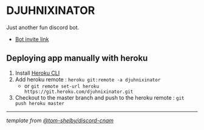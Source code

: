 
# DJUHNIXINATOR 

Just another fun discord bot.

- [Bot invite link](https://discord.com/api/oauth2/authorize?client_id=826701015582769172&permissions=277025532992&scope=applications.commands%20bot)

## Deploying app manually with heroku

1. Install [Heroku CLI](https://devcenter.heroku.com/articles/heroku-cli#install-the-heroku-cli)
2. Add heroku remote : `heroku git:remote -a djuhnixinator` 
   * or `git remote set-url heroku https://git.heroku.com/djuhnixinator.git`
3. Checkout to the master branch and push to the heroku remote : `git push heroku master`

---
_template from [@tom-shelby/discord-cnam](https://github.com/tom-shelby/discord-cnam)_